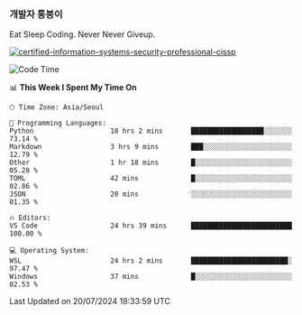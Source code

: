 ### 개발자 통붕이
Eat Sleep Coding.
Never Never Giveup.

[![certified-information-systems-security-professional-cissp](https://user-images.githubusercontent.com/44606727/157613689-acd84ec6-5f8f-4e79-89d9-a8d51f033634.png)](https://www.credly.com/badges/f394a010-85a0-450b-9136-8043af01d71c/public_url)

<!--START_SECTION:waka-->
![Code Time](http://img.shields.io/badge/Code%20Time-3%2C257%20hrs%2026%20mins-blue)

📊 **This Week I Spent My Time On** 

```text
🕑︎ Time Zone: Asia/Seoul

💬 Programming Languages: 
Python                   18 hrs 2 mins       ██████████████████░░░░░░░   73.14 % 
Markdown                 3 hrs 9 mins        ███░░░░░░░░░░░░░░░░░░░░░░   12.79 % 
Other                    1 hr 18 mins        █░░░░░░░░░░░░░░░░░░░░░░░░   05.28 % 
TOML                     42 mins             █░░░░░░░░░░░░░░░░░░░░░░░░   02.86 % 
JSON                     20 mins             ░░░░░░░░░░░░░░░░░░░░░░░░░   01.35 % 

🔥 Editors: 
VS Code                  24 hrs 39 mins      █████████████████████████   100.00 % 

💻 Operating System: 
WSL                      24 hrs 2 mins       ████████████████████████░   97.47 % 
Windows                  37 mins             █░░░░░░░░░░░░░░░░░░░░░░░░   02.53 % 
```


 Last Updated on 20/07/2024 18:33:59 UTC
<!--END_SECTION:waka-->
